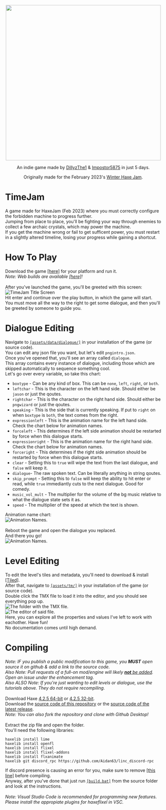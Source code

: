 <p align="center">
  <img align="center" src="assets/images/glowy logo.png" width=500>
</p>
<p align="center">
  An indie game made by <a href="https://www.github.com/DillyzThe1">DillyzThe1</a> & <a href="https://www.github.com/Impostor5875">Impostor5875</a> in just 5 days.
</p>
<p align="center">
  Originally made for the February 2023's <a href="https://itch.io/jam/haxejam-2023-winter-jam">Winter Haxe Jam</a>.
</p>


# TimeJam
A game made for HaxeJam (Feb 2023) where you must correctly configure the forbidden machine to progress further.<br>
Jumping from place to place, you'll be fighting your way through enemies to collect a few archaic crystals, which may power the machine.<br>
If you get the machine wrong or fail to get sufficent power, you must restart in a slightly altered timeline, losing your progress while gaining a shortcut.<br>

# How To Play
Download the game [[here]](../../releases/latest/) for your platform and run it.<br>
<i>Note: Web builds are available [[here]](https://dillyzthe1.itch.io/)!</i><br>
<br>
After you've launched the game, you'll be greeted with this screen:<br>
![TimeJam Title Screen](art/title-screen.png)<br>
Hit enter and continue over the play button, in which the game will start.<br>
You must move all the way to the right to get some dialogue, and then you'll be greeted by someone to guide you.

# Dialogue Editing
Navigate to [`[assets/data/dialogue/]`](https://github.com/DillyzThe1/TimeJam/tree/main/assets/data/dialogue) in your installation of the game (or source code).<br>
You can edit any json file you want, but let's edit `pngintro.json`.<br>
Once you've opened that, you'll see an array called `dialogue`.<br>
This array contains every instance of dialogue, including those which are skipped automatically to sequence something cool.<br>
Let's go over every variable, so take this chart:
- `boxtype` - Can be any kind of box. This can be `none`, `left`, `right`, or `both`.
- `leftchar` - This is the character on the left hand side. Should either be `jason` or just the qoutes.
- `rightchar` - This is the character on the right hand side. Should either be `pngwizard` or just the qoutes.
- `speaking` - This is the side that is currently speaking. If put to `right` on when `boxtype` is `both`, the text comes from the right.
- `expressionleft` - This is the animation name for the left hand side. Check the chart below for animation names.
- `forceleft` - This determines if the left side animation should be restarted by force when this dialogue starts.
- `expressionright` - This is the animation name for the right hand side. Check the chart below for animation names.
- `forceright` - This determines if the right side animation should be restarted by force when this dialogue starts.
- `clear` - Setting this to `true` will wipe the text from the last dialogue, and `false` will keep it.
- `dialogue`- The raw spoken text. Can be literally anything in string qoutes.
- `skip_prompt` - Setting this to `false` will keep the ability to hit enter or read, while `true` immediantly cuts to the next dialogue. Good for comedy.
- `music_vol_mult` - The multiplier for the volume of the bg music relative to what the dialogue state sets it as.
- `speed` - The multiplier of the speed at which the text is shown.

Animation name chart:<br>
![Animation Names.](art/anims.png)<br>
<br>
Reboot the game and open the dialogue you replaced.<br>
And there you go!<br>
![Animation Names.](art/customdailogue.png)

# Level Editing
To edit the level's tiles and metadata, you'll need to download & install [[Tiled]](https://www.mapeditor.org/).<br>
After that, navigate to [`[assets/tm/]`](https://github.com/DillyzThe1/TimeJam/tree/main/assets/tm) in your installation of the game (or source code).<br>
Double click the TMX file to load it into the editor, and you should see everything pop up.<br>
![The folder with the TMX file.](art/folder.png)<br>
![The editor of said file.](art/tutorial%20editor.png)<br>
Here, you can explore all the properties and values I've left to work with eachother. Have fun!<br>
No documentation comes until high demand.

# Compiling
*Note: IF you publish a public modification to this game, you <b>MUST</b> open source it on github & add a link to the source code.*<br>
*Also Note: Pull requests of a full-on mod/engine will likely <u><b>not</b> be added</u>. Open an issue under the enhancement tag.*<br>
*Also ALSO Note: If you're just wanting to edit levels or dialogue, use the tutorials above. They do not require recompiling.*<br>
<br>
Download Haxe [4.2.5 64-bit](https://haxe.org/download/file/4.2.5/haxe-4.2.5-win64.exe/) or [4.2.5 32-bit](https://haxe.org/download/file/4.2.5/haxe-4.2.5-win.exe/).
<br>
Download the [source code of this repository](../..//archive/refs/heads/main.zip) or the [source code of the latest release](../../releases/latest).<br>
*Note: You can also fork the repository and clone with Github Desktop!*<br>
<br>
Extract the zip file and open the folder.<br>
You'll need the following libraries:
```batch
haxelib install lime
haxelib install openfl
haxelib install flixel
haxelib install flixel-addons
haxelib install flxanimate
haxelib git discord_rpc https://github.com/Aidan63/linc_discord-rpc
```
If discord presence is causing an error for you, make sure to remove [[this line]](https://github.com/DillyzThe1/TimeJam/blob/main/Project.xml#L53) before compiling.<br>
Anyway, after you've done that just run [`[build.bat]`](https://github.com/DillyzThe1/TimeJam/blob/main/build.bat) from the source folder and look at the instructions.<br>
<br>
*Note: Visual Studio Code is recommended for programming new features. Please install the appropiate plugins for haxeflixel in VSC.*<br>
